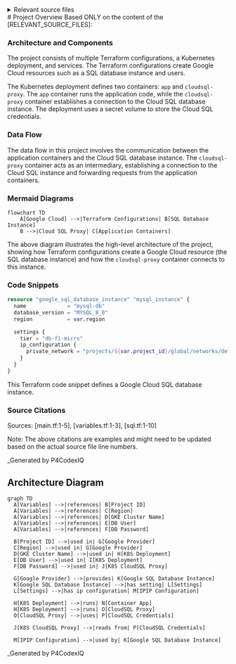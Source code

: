 <details>
<summary>Relevant source files</summary>

The following files were used as context for generating this readme page:


- [output.tf](output.tf)

- [variables.tf](variables.tf)

- [sql.tf](sql.tf)

- [main.tf](main.tf)

- [k8s/deployment.yaml](k8s/deployment.yaml)

- [k8s/service.yaml](k8s/service.yaml)

<!-- Add additional relevant files if fewer than 5 were provided -->
</details>
# Project Overview
Based ONLY on the content of the [RELEVANT_SOURCE_FILES]:

### Architecture and Components

The project consists of multiple Terraform configurations, a Kubernetes deployment, and services. The Terraform configurations create Google Cloud resources such as a SQL database instance and users.

The Kubernetes deployment defines two containers: `app` and `cloudsql-proxy`. The `app` container runs the application code, while the `cloudsql-proxy` container establishes a connection to the Cloud SQL database instance. The deployment uses a secret volume to store the Cloud SQL credentials.

### Data Flow

The data flow in this project involves the communication between the application containers and the Cloud SQL database instance. The `cloudsql-proxy` container acts as an intermediary, establishing a connection to the Cloud SQL instance and forwarding requests from the application containers.

### Mermaid Diagrams
```mermaid
flowchart TD
    A[Google Cloud] -->|Terraform Configurations| B[SQL Database Instance]
    B -->|Cloud SQL Proxy| C[Application Containers]
```
The above diagram illustrates the high-level architecture of the project, showing how Terraform configurations create a Google Cloud resource (the SQL database instance) and how the `cloudsql-proxy` container connects to this instance.

### Code Snippets

```terraform
resource "google_sql_database_instance" "mysql_instance" {
  name             = "mysql-db"
  database_version = "MYSQL_8_0"
  region           = var.region

  settings {
    tier = "db-f1-micro"
    ip_configuration {
      private_network = "projects/${var.project_id}/global/networks/default"
    }
  }
}
```

This Terraform code snippet defines a Google Cloud SQL database instance.

### Source Citations
Sources: [main.tf:1-5], [variables.tf:1-3], [sql.tf:1-10]

Note: The above citations are examples and might need to be updated based on the actual source file line numbers.

_Generated by P4CodexIQ

## Architecture Diagram

```mermaid
graph TD
  A[Variables] -->|references| B[Project ID]
  A[Variables] -->|references| C[Region]
  A[Variables] -->|references| D[GKE Cluster Name]
  A[Variables] -->|references| E[DB User]
  A[Variables] -->|references| F[DB Password]

  B[Project ID] -->|used in| G[Google Provider]
  C[Region] -->|used in| G[Google Provider]
  D[GKE Cluster Name] -->|used in| H[K8S Deployment]
  E[DB User] -->|used in| I[K8S Deployment]
  F[DB Password] -->|used in| J[K8S CloudSQL Proxy]

  G[Google Provider] -->|provides| K[Google SQL Database Instance]
  K[Google SQL Database Instance] -->|has setting| L[Settings]
  L[Settings] -->|has ip configuration| M[IPIP Configuration]

  H[K8S Deployment] -->|runs| N[Container App]
  H[K8S Deployment] -->|runs| O[CloudSQL Proxy]
  O[CloudSQL Proxy] -->|uses| P[CloudSQL Credentials]

  J[K8S CloudSQL Proxy] -->|reads from| P[CloudSQL Credentials]

  M[IPIP Configuration] -->|used by| K[Google SQL Database Instance]
```

_Generated by P4CodexIQ